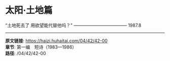 # 太阳·土地篇

“土地死去了
用欲望能代替他吗？”
————————————
1987.8

---

**原文链接**: https://haizi.huhaitai.com/04/42/42-00  
**章节**: 第一编　短诗（1983—1986）  
**路径**: /04/42/42-00
